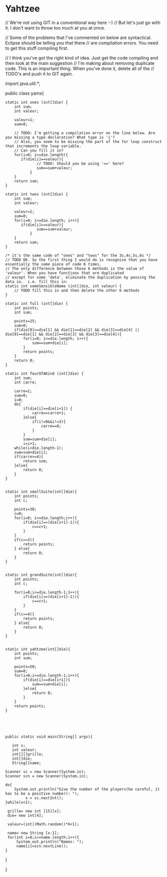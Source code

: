 Yahtzee
=======

// We're not using GIT in a conventional way here :-)
// But let's just go with it. I don't want to throw too much at you at once.

// Some of the problems that I've commented on below are syntactical. Eclipse should be telling you that there
// are compilation errors. You need to get this stuff compiling first.

// I think you've got the right kind of idea. Just get the code compiling and then look at the main suggestion
// I'm making about removing duplicate code. This is an important thing. When you've done it, delete all of the
// TODO's and push it to GIT again.

import java.util.*;

public class yams{

	static int ones (int[]die) {  
		int sum;
		int valeur;

		valeur=1;
		sum=0;
		
		// TODO: I'm getting a compilation error on the line below. Are you missing a type declaration? What type is 'i'?
		// Also, you seem to be missing the part of the for loop construct that increments the loop variable.
		// Can you fill it in?
		for(i=0; i<=die.length){
		   if(die[i]==valeur){
		          // TODO: Should you be using '==' here?
	              sum==sum+valeur;
	           }
		}
		return sum;
	}

	static int twos (int[]die) {
		int sum;
		int valeur;

		valeur=2;
		sum=0;
		for(i=0; i<=die.length; i++){
		   if(die[i]==valeur){
	              sum==sum+valeur;
	           }
		}
		return sum;
	}
	
	/* it's the same code of "ones" and "twos" for the 3s,4s,5s,6s */
	// TODO OK. So the first thing I would do is recognise that you have essentially the same piece of code 6 times.
	// The only difference between those 6 methods is the value of 'valeur'. When you have functions that are duplicated
	// except for some 'data', eliminate the duplication by passing the data in.  i.e. fill this in:
	static int someSensibleName (int[]die, int valeur) {
		// TODO fill this in and then delete the other 6 methods
	}

	static int full (int[]die) {
		int points;
		int sum;

		points=25;
		sum=0;
		if(die[0]==die[1] && die[1]==die[2] && die[3]==die[4] || die[0]==die[1] && die[2]==die[3] && die[3]==die[4]){
			for(i=0; i<=die.length; i++){
				sum==sum+die[i];
			}
			return points;
		}
		return 0;
	}

	static int fourOfAKind (int[]die) {
		int sum;
		int carre;

		carre=1;
		sum=0;
		i=0;		
		do{	
	   		if(die[i]==die[i+1]) {
				carre==carre+1;
			}else{
				if(i!=0&&i!=3){
					carre==0;
				}
			}
			sum=sum+die[i];
			i=i+1;
		while(i<die.length-1);
		sum=sum+die[i];
		if(carre>=4){
			return sum;
		}else{
			return 0;
		}
	}


	static int smallSuite(int[]die){
		int points;
		int c;

		points=30;
		c=0;
		for(i=0; i<=die.length;i++){
			if(die[i]==(die[i+1]-1)){
				c==c+1;
			}
		}
		if(c>=3){
			return points;
		} else{
			return 0;
		}
	}


	static int grandSuite(int[]die){
		int points;
		int c;

		for(i=0;i<=die.length-1;1++){
			if(die[i]==(die[i+1]-1)){
				c==c+1;
			}
		}
		if(c>=4){
			return points;
		} else{
			return 0;
		}
	}


	static int yahtzee(int[]die){
		int points;
		int sum;

		points=50;
		sum=0;
		for(i=0;i<=die.length-1;i++){
			if(die[i]==die[i+1]){
				sum==sum+die[i];
			}else{
				return 0;
			}
		}
		return points;
	}





    public static void main(String[] args){

 	   int x;
 	   int valeur;
 	   int[][]grille;
   	   int[]die;
   	   String[]name;

	Scanner sc = new Scanner(System.in);
	Scanner scn = new Scanner(System.in);

	do{
	    System.out.println("Give the number of the players(be careful, it has to be a positive number): ");
    	     x = sc.nextInt();
	}while(x<1);

	 grille= new int [15][x];
	 die= new int[4];

	 valeur=(int)(Math.random()*6+1);

	 name= new String [x-1];
	 for(int i=0;i<=name.length;i++){
	     System.out.println("Names: ");
	     name[i]=scn.nextLine();
	}
	

}

}

	    
